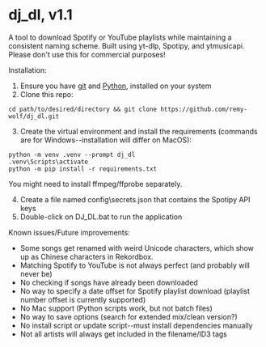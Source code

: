 # dj_dl, v1.1
A tool to download Spotify or YouTube playlists while maintaining a consistent naming scheme. Built using yt-dlp, Spotipy, and ytmusicapi.
Please don't use this for commercial purposes!

Installation:
1) Ensure you have [git](https://git-scm.com/) and [Python](https://www.python.org/), installed on your system
2) Clone this repo:
```
cd path/to/desired/directory && git clone https://github.com/remy-wolf/dj_dl.git
```
3) Create the virtual environment and install the requirements (commands are for Windows--installation will differ on MacOS):
```
python -m venv .venv --prompt dj_dl
.venv\Scripts\activate
python -m pip install -r requirements.txt
```
You might need to install ffmpeg/ffprobe separately.

4) Create a file named config\secrets.json that contains the Spotipy API keys
5) Double-click on DJ_DL.bat to run the application


Known issues/Future improvements:
* Some songs get renamed with weird Unicode characters, which show up as Chinese characters in Rekordbox.
* Matching Spotify to YouTube is not always perfect (and probably will never be)
* No checking if songs have already been downloaded
* No way to specify a date offset for Spotify playlist download (playlist number offset is currently supported)
* No Mac support (Python scripts work, but not batch files)
* No way to save options (search for extended mix/clean version?)
* No install script or update script--must install dependencies manually
* Not all artists will always get included in the filename/ID3 tags
